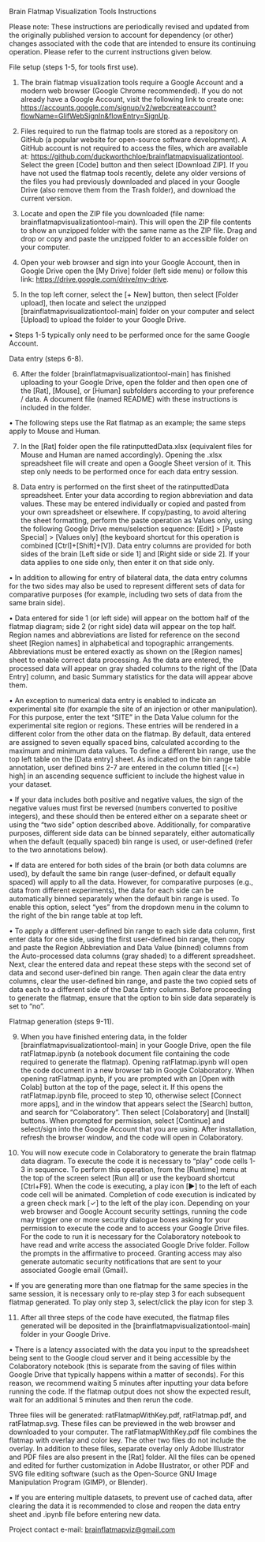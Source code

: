 Brain Flatmap Visualization Tools Instructions

Please note: These instructions are periodically revised and updated from the originally published version to account for dependency (or other) changes associated with the code that are intended to ensure its continuing operation. Please refer to the current instructions given below.

File setup (steps 1-5, for tools first use).

1.	The brain flatmap visualization tools require a Google Account and a modern web browser (Google Chrome recommended). If you do not already have a Google Account, visit the following link to create one: https://accounts.google.com/signup/v2/webcreateaccount?flowName=GlifWebSignIn&flowEntry=SignUp.

2.	Files required to run the flatmap tools are stored as a repository on GitHub (a popular website for open-source software development). A GitHub account is not required to access the files, which are available at: https://github.com/duckworthchloe/brainflatmapvisualizationtool. Select the green [Code] button and then select [Download ZIP]. If you have not used the flatmap tools recently, delete any older versions of the files you had previously downloaded and placed in your Google Drive (also remove them from the Trash folder), and download the current version.

3.	Locate and open the ZIP file you downloaded (file name: brainflatmapvisualizationtool-main). This will open the ZIP file contents to show an unzipped folder with the same name as the ZIP file. Drag and drop or copy and paste the unzipped folder to an accessible folder on your computer.

4.	Open your web browser and sign into your Google Account, then in Google Drive open the [My Drive] folder (left side menu) or follow this link: https://drive.google.com/drive/my-drive.

5.	In the top left corner, select the [+ New] button, then select [Folder upload], then locate and select the unzipped [brainflatmapvisualizationtool-main] folder on your computer and select [Upload] to upload the folder to your Google Drive.

•	Steps 1-5 typically only need to be performed once for the same Google Account.

Data entry (steps 6-8).

6.	After the folder [brainflatmapvisualizationtool-main] has finished uploading to your Google Drive, open the folder and then open one of the [Rat], [Mouse], or [Human] subfolders according to your preference / data. A document file (named README) with these instructions is included in the folder.

•	The following steps use the Rat flatmap as an example; the same steps apply to Mouse and Human.

7.	In the [Rat] folder open the file ratinputtedData.xlsx (equivalent files for Mouse and Human are named accordingly). Opening the .xlsx spreadsheet file will create and open a Google Sheet version of it. This step only needs to be performed once for each data entry session.

8.	Data entry is performed on the first sheet of the ratinputtedData spreadsheet. Enter your data according to region abbreviation and data values. These may be entered individually or copied and pasted from your own spreadsheet or elsewhere. If copy/pasting, to avoid altering the sheet formatting, perform the paste operation as Values only, using the following Google Drive menu/selection sequence: [Edit] > [Paste Special] > [Values only] (the keyboard shortcut for this operation is combined [Ctrl]+[Shift]+[V]).
Data entry columns are provided for both sides of the brain [Left side or side 1] and [Right side or side 2]. If your data applies to one side only, then enter it on that side only.

•	In addition to allowing for entry of bilateral data, the data entry columns for the two sides may also be used to represent different sets of data for comparative purposes (for example, including two sets of data from the same brain side).

•	Data entered for side 1 (or left side) will appear on the bottom half of the flatmap diagram; side 2 (or right side) data will appear on the top half.
Region names and abbreviations are listed for reference on the second sheet [Region names] in alphabetical and topographic arrangements. Abbreviations must be entered exactly as shown on the [Region names] sheet to enable correct data processing. As the data are entered, the processed data will appear on gray shaded columns to the right of the [Data Entry] column, and basic Summary statistics for the data will appear above them.

•	An exception to numerical data entry is enabled to indicate an experimental site (for example the site of an injection or other manipulation). For this purpose, enter the text “SITE” in the Data Value column for the experimental site region or regions. These entries will be rendered in a different color from the other data on the flatmap.
By default, data entered are assigned to seven equally spaced bins, calculated according to the maximum and minimum data values. To define a different bin range, use the top left table on the [Data entry] sheet. As indicated on the bin range table annotation, user defined bins 2-7 are entered in the column titled [(<=) high] in an ascending sequence sufficient to include the highest value in your dataset.

•	If your data includes both positive and negative values, the sign of the negative values must first be reversed (numbers converted to positive integers), and these should then be entered either on a separate sheet or using the “two side” option described above. Additionally, for comparative purposes, different side data can be binned separately, either automatically when the default (equally spaced) bin range is used, or user-defined (refer to the two annotations below).

•	If data are entered for both sides of the brain (or both data columns are used), by default the same bin range (user-defined, or default equally spaced) will apply to all the data. However, for comparative purposes (e.g., data from different experiments), the data for each side can be automatically binned separately when the default bin range is used. To enable this option, select “yes” from the dropdown menu in the column to the right of the bin range table at top left.

•	To apply a different user-defined bin range to each side data column, first enter data for one side, using the first user-defined bin range, then copy and paste the Region Abbreviation and Data Value (binned) columns from the Auto-processed data columns (gray shaded) to a different spreadsheet. Next, clear the entered data and repeat these steps with the second set of data and second user-defined bin range. Then again clear the data entry columns, clear the user-defined bin range, and paste the two copied sets of data each to a different side of the Data Entry columns. Before proceeding to generate the flatmap, ensure that the option to bin side data separately is set to “no”.

Flatmap generation (steps 9-11).

9.	When you have finished entering data, in the folder [brainflatmapvisualizationtool-main] in your Google Drive, open the file ratFlatmap.ipynb (a notebook document file containing the code required to generate the flatmap). Opening ratFlatmap.ipynb will open the code document in a new browser tab in Google Colaboratory. When opening ratFlatmap.ipynb, if you are prompted with an [Open with Colab] button at the top of the page, select it. If this opens the ratFlatmap.ipynb file, proceed to step 10, otherwise select [Connect more apps], and in the window that appears select the [Search] button, and search for “Colaboratory”. Then select [Colaboratory] and [Install] buttons. When prompted for permission, select [Continue] and select/sign into the Google Account that you are using. After installation, refresh the browser window, and the code will open in Colaboratory.

10.	You will now execute code in Colaboratory to generate the brain flatmap data diagram. To execute the code it is necessary to “play” code cells 1-3 in sequence. To perform this operation, from the [Runtime] menu at the top of the screen select [Run all] or use the keyboard shortcut [Ctrl+F9].
When the code is executing, a play icon [►] to the left of each code cell will be animated. Completion of code execution is indicated by a green check mark [✓] to the left of the play icon. Depending on your web browser and Google Account security settings, running the code may trigger one or more security dialogue boxes asking for your permission to execute the code and to access your Google Drive files. For the code to run it is necessary for the Colaboratory notebook to have read and write access the associated Google Drive folder. Follow the prompts in the affirmative to proceed. Granting access may also generate automatic security notifications that are sent to your associated Google email (Gmail).

•	If you are generating more than one flatmap for the same species in the same session, it is necessary only to re-play step 3 for each subsequent flatmap generated. To play only step 3, select/click the play icon for step 3.

11.	After all three steps of the code have executed, the flatmap files generated will be deposited in the [brainflatmapvisualizationtool-main] folder in your Google Drive.

•	There is a latency associated with the data you input to the spreadsheet being sent to the Google cloud server and it being accessible by the Colaboratory notebook (this is separate from the saving of files within Google Drive that typically happens within a matter of seconds). For this reason, we recommend waiting 5 minutes after inputting your data before running the code. If the flatmap output does not show the expected result, wait for an additional 5 minutes and then rerun the code.

Three files will be generated: ratFlatmapWithKey.pdf, ratFlatmap.pdf, and ratFlatmap.svg. These files can be previewed in the web browser and downloaded to your computer. The ratFlatmapWithKey.pdf file combines the flatmap with overlay and color key. The other two files do not include the overlay. In addition to these files, separate overlay only Adobe Illustrator and PDF files are also present in the [Rat] folder. All the files can be opened and edited for further customization in Adobe Illustrator, or other PDF and SVG file editing software (such as the Open-Source GNU Image Manipulation Program (GIMP), or Blender).

•	If you are entering multiple datasets, to prevent use of cached data, after clearing the data it is recommended to close and reopen the data entry sheet and .ipynb file before entering new data.

Project contact e-mail: brainflatmapviz@gmail.com
